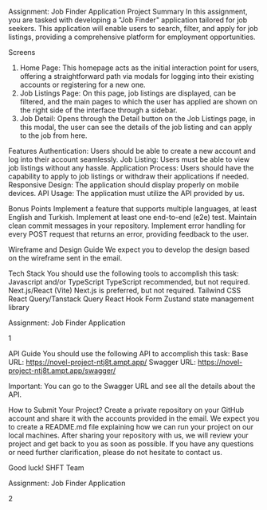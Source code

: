 Assignment: Job Finder Application
Project Summary
In this assignment, you are tasked with developing a "Job Finder" application tailored for job seekers. This application will enable users to
search, filter, and apply for job listings, providing a comprehensive platform for employment opportunities.

Screens

1. Home Page: This homepage acts as the initial interaction point for users, offering a straightforward path via modals for logging into
   their existing accounts or registering for a new one.
2. Job Listings Page: On this page, job listings are displayed, can be filtered, and the main pages to which the user has applied are
   shown on the right side of the interface through a sidebar.
3. Job Detail: Opens through the Detail button on the Job Listings page, in this modal, the user can see the details of the job listing and
   can apply to the job from here.

Features
Authentication: Users should be able to create a new account and log into their account seamlessly.
Job Listing: Users must be able to view job listings without any hassle.
Application Process: Users should have the capability to apply to job listings or withdraw their applications if needed.
Responsive Design: The application should display properly on mobile devices.
API Usage: The application must utilize the API provided by us.

Bonus Points
Implement a feature that supports multiple languages, at least English and Turkish.
Implement at least one end-to-end (e2e) test.
Maintain clean commit messages in your repository.
Implement error handling for every POST request that returns an error, providing feedback to the user.

Wireframe and Design Guide
We expect you to develop the design based on the wireframe sent in the email.

Tech Stack
You should use the following tools to accomplish this task:
Javascript and/or TypeScript
TypeScript recommended, but not required.
Next.js/React (Vite)
Next.js is preferred, but not required.
Tailwind CSS
React Query/Tanstack Query
React Hook Form
Zustand state management library

Assignment: Job Finder Application

1

API Guide
You should use the following API to accomplish this task:
Base URL: https://novel-project-ntj8t.ampt.app/
Swagger URL: https://novel-project-ntj8t.ampt.app/swagger/

Important: You can go to the Swagger URL and see all the details about the API.

How to Submit Your Project?
Create a private repository on your GitHub account and share it with the accounts provided in the email.
We expect you to create a README.md file explaining how we can run your project on our local machines.
After sharing your repository with us, we will review your project and get back to you as soon as possible. If you have any questions or
need further clarification, please do not hesitate to contact us.

Good luck!
SHFT Team

Assignment: Job Finder Application

2


